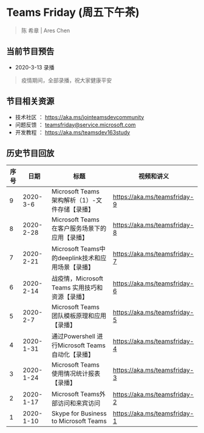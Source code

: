 # Teams Friday (周五下午茶)
> 陈 希章 | Ares Chen

## 当前节目预告

+ 2020-3-13 录播 
> 疫情期间，全部录播，祝大家健康平安

## 节目相关资源

+ 技术社区 ： <https://aka.ms/jointeamsdevcommunity>
+ 问题反馈 ： <teamsfriday@service.microsoft.com>
+ 开发教程 ： <https://aka.ms/teamsdev163study>

## 历史节目回放

|序号|日期|标题|视频和讲义|
|---|---|---|---|
|9|2020-3-6|Microsoft Teams 架构解析（1）-文件存储【录播】|<https://aka.ms/teamsfriday-9>|
|8|2020-2-28|Microsoft Teams 在客户服务场景下的应用【录播】|<https://aka.ms/teamsfriday-8>|
|7|2020-2-21|Microsoft Teams中的deeplink技术和应用场景【录播】|<https://aka.ms/teamsfriday-7>|
|6|2020-2-14|战疫情，Microsoft Teams 实用技巧和资源【录播】|<https://aka.ms/teamsfriday-6>|
|5|2020-2-7|Microsoft Teams 团队模板原理和应用【录播】|<https://aka.ms/teamsfriday-5>|
|4|2020-1-31|通过Powershell 进行Microsoft Teams自动化【录播】|<https://aka.ms/teamsfriday-4>|
|3|2020-1-24|Microsoft Teams 使用情况统计报表【录播】|<https://aka.ms/teamsfriday-3>|
|2|2020-1-17|Microsoft Teams外部访问和来宾访问|<https://aka.ms/teamsfriday-2>|
|1|2020-1-10|Skype for Business to Microsoft Teams|<https://aka.ms/teamsfriday-1>|

